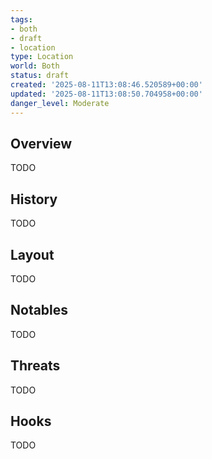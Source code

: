 ```yaml
---
tags:
- both
- draft
- location
type: Location
world: Both
status: draft
created: '2025-08-11T13:08:46.520589+00:00'
updated: '2025-08-11T13:08:50.704958+00:00'
danger_level: Moderate
---
```



## Overview

TODO
## History

TODO
## Layout

TODO
## Notables

TODO
## Threats

TODO
## Hooks

TODO
